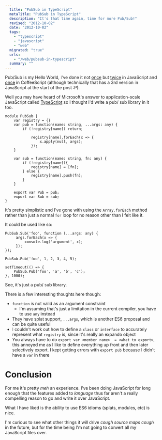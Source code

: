 ```yaml
---
  title: "PubSub in TypeScript"
  metaTitle: "PubSub in TypeScript"
  description: "It's that time again, time for more Pub/Sub!"
  revised: "2012-10-02"
  date: "2012-10-02"
  tags: 
    - "typescript"
    - "javascript"
    - "web"
  migrated: "true"
  urls: 
    - "/web/pubsub-in-typescript"
  summary: ""
---
```

Pub/Sub is my Hello World, I've done it not [once](https://www.aaron-powell.com/client-event-pool) but [twice](https://www.aaron-powell.com/javascript-eventmanager) in JavaScript and [once](https://www.aaron-powell.com/javascript/postman) in CoffeeScript (although technically that has a 3rd version in JavaScript at the start of the post :P).

Well you may have heard of Microsoft's answer to application-scale JavaScript called [TypeScript](http://www.typescriptlang.org/) so I thought I'd write a pub/ sub library in it too.

    module PubSub {
        var registry = {}
        var pub = function(name: string, ...args: any) {
            if (!registry[name]) return;
                                
                registry[name].forEach(x => {
                    x.apply(null, args);
                });
        }
                
        var sub = function(name: string, fn: any) {
            if (!registry[name]){
                registry[name] = [fn];
            } else {
                registry[name].push(fn);
            }
        }
                
        export var Pub = pub;
        export var Sub = sub;
    }

It's pretty simplistic and I've gone with using the `Array.forEach` method rather than just a normal `for` loop for no reason other than I felt like it.

It could be used like so:

    PubSub.Sub('foo', function (...args: any) {
         args.forEach(x => {
             console.log('argument', x);
         });
    });
    
    PubSub.Pub('foo', 1, 2, 3, 4, 5);
    
    setTimeout(() => {
        PubSub.Pub('foo', 'a', 'b', 'c');
    }, 1000);

See, it's just a pub/ sub library.

There is a few interesting thoughts here though:

-	`function` is not valid as an argument constraint
    - I'm assuming that's just a limitation in the current compiler, you have to use `any` instead
-	They have splat support, `...args`, which is another ES6 proposal and can be quite useful
-	I couldn't work out how to define a `class` or `interface` to accurately represent what `registry` is, since it's really an expando object
-	You always have to do `export var <member name>  = <what to export>`, this annoyed me as I like to define everything up front and then later selectively export. I kept getting errors with `export pub` because I didn't have a `var` in there

# Conclusion

For me it's pretty _meh_ an experience. I've been doing JavaScript for long enough that the features added to _language_ thus far aren't a really compelling reason to go and write it over JavaScript. 

What I have liked is the ability to use ES6 idioms (splats, modules, etc) is nice. 

I'm curious to see what other things it will drive *cough source maps cough* in the future, but for the time being I'm not going to convert all my JavaScript files over.
